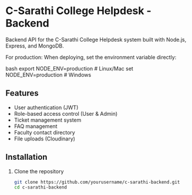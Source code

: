 # C-Sarathi College Helpdesk - Backend

Backend API for the C-Sarathi College Helpdesk system built with Node.js, Express, and MongoDB.


For production:
When deploying, set the environment variable directly: 

bash
export NODE_ENV=production  # Linux/Mac
set NODE_ENV=production    # Windows

## Features

- User authentication (JWT)
- Role-based access control (User & Admin)
- Ticket management system
- FAQ management
- Faculty contact directory
- File uploads (Cloudinary)

## Installation

1. Clone the repository
   ```bash
   git clone https://github.com/yourusername/c-sarathi-backend.git
   cd c-sarathi-backend
